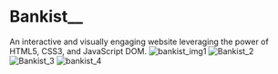 # Bankist__
An interactive and visually engaging website leveraging the power of HTML5, CSS3, and JavaScript DOM.
![bankist_img1](https://github.com/omkarkanwalu/Bankist__/assets/92328328/51fcd109-1d0d-494c-8daf-a8951eac56c3)
![Bankist_2](https://github.com/omkarkanwalu/Bankist__/assets/92328328/ebe867c7-739a-4c63-8173-c7a0724759d4)
![Bankist_3](https://github.com/omkarkanwalu/Bankist__/assets/92328328/10c1e348-265b-4746-8747-9a040045829c)
![bankist_4](https://github.com/omkarkanwalu/Bankist__/assets/92328328/3b2c8105-ba99-4d9c-92ac-1a312cb3a564)
